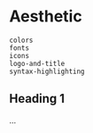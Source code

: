 # Aesthetic

```{toctree}
colors
fonts
icons
logo-and-title
syntax-highlighting
```

## Heading 1

...
